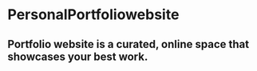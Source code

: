 # PersonalPortfoliowebsite
## Portfolio website is a curated, online space that showcases your best work.
